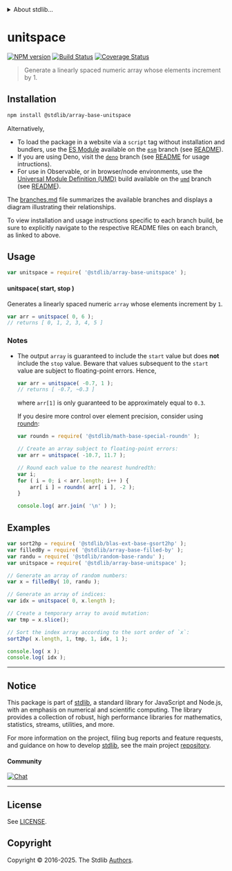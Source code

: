 <!--

@license Apache-2.0

Copyright (c) 2022 The Stdlib Authors.

Licensed under the Apache License, Version 2.0 (the "License");
you may not use this file except in compliance with the License.
You may obtain a copy of the License at

   http://www.apache.org/licenses/LICENSE-2.0

Unless required by applicable law or agreed to in writing, software
distributed under the License is distributed on an "AS IS" BASIS,
WITHOUT WARRANTIES OR CONDITIONS OF ANY KIND, either express or implied.
See the License for the specific language governing permissions and
limitations under the License.

-->


<details>
  <summary>
    About stdlib...
  </summary>
  <p>We believe in a future in which the web is a preferred environment for numerical computation. To help realize this future, we've built stdlib. stdlib is a standard library, with an emphasis on numerical and scientific computation, written in JavaScript (and C) for execution in browsers and in Node.js.</p>
  <p>The library is fully decomposable, being architected in such a way that you can swap out and mix and match APIs and functionality to cater to your exact preferences and use cases.</p>
  <p>When you use stdlib, you can be absolutely certain that you are using the most thorough, rigorous, well-written, studied, documented, tested, measured, and high-quality code out there.</p>
  <p>To join us in bringing numerical computing to the web, get started by checking us out on <a href="https://github.com/stdlib-js/stdlib">GitHub</a>, and please consider <a href="https://opencollective.com/stdlib">financially supporting stdlib</a>. We greatly appreciate your continued support!</p>
</details>

# unitspace

[![NPM version][npm-image]][npm-url] [![Build Status][test-image]][test-url] [![Coverage Status][coverage-image]][coverage-url] <!-- [![dependencies][dependencies-image]][dependencies-url] -->

> Generate a linearly spaced numeric array whose elements increment by 1.

<section class="installation">

## Installation

```bash
npm install @stdlib/array-base-unitspace
```

Alternatively,

-   To load the package in a website via a `script` tag without installation and bundlers, use the [ES Module][es-module] available on the [`esm`][esm-url] branch (see [README][esm-readme]).
-   If you are using Deno, visit the [`deno`][deno-url] branch (see [README][deno-readme] for usage intructions).
-   For use in Observable, or in browser/node environments, use the [Universal Module Definition (UMD)][umd] build available on the [`umd`][umd-url] branch (see [README][umd-readme]).

The [branches.md][branches-url] file summarizes the available branches and displays a diagram illustrating their relationships.

To view installation and usage instructions specific to each branch build, be sure to explicitly navigate to the respective README files on each branch, as linked to above.

</section>

<section class="usage">

## Usage

```javascript
var unitspace = require( '@stdlib/array-base-unitspace' );
```

#### unitspace( start, stop )

Generates a linearly spaced numeric `array` whose elements increment by `1`.

```javascript
var arr = unitspace( 0, 6 );
// returns [ 0, 1, 2, 3, 4, 5 ]
```

</section>

<!-- /.usage -->

<section class="notes">

### Notes

-   The output `array` is guaranteed to include the `start` value but does **not** include the `stop` value. Beware that values subsequent to the `start` value are subject to floating-point errors. Hence,

    ```javascript
    var arr = unitspace( -0.7, 1 );
    // returns [ -0.7, ~0.3 ]
    ```

    where `arr[1]` is only guaranteed to be approximately equal to `0.3`.

    If you desire more control over element precision, consider using [roundn][@stdlib/math/base/special/roundn]:

    ```javascript
    var roundn = require( '@stdlib/math-base-special-roundn' );

    // Create an array subject to floating-point errors:
    var arr = unitspace( -10.7, 11.7 );

    // Round each value to the nearest hundredth:
    var i;
    for ( i = 0; i < arr.length; i++ ) {
        arr[ i ] = roundn( arr[ i ], -2 );
    }

    console.log( arr.join( '\n' ) );
    ```

</section>

<!-- /.notes -->

<section class="examples">

## Examples

<!-- eslint no-undef: "error" -->

```javascript
var sort2hp = require( '@stdlib/blas-ext-base-gsort2hp' );
var filledBy = require( '@stdlib/array-base-filled-by' );
var randu = require( '@stdlib/random-base-randu' );
var unitspace = require( '@stdlib/array-base-unitspace' );

// Generate an array of random numbers:
var x = filledBy( 10, randu );

// Generate an array of indices:
var idx = unitspace( 0, x.length );

// Create a temporary array to avoid mutation:
var tmp = x.slice();

// Sort the index array according to the sort order of `x`:
sort2hp( x.length, 1, tmp, 1, idx, 1 );

console.log( x );
console.log( idx );
```

</section>

<!-- /.examples -->

<!-- Section for related `stdlib` packages. Do not manually edit this section, as it is automatically populated. -->

<section class="related">

</section>

<!-- /.related -->

<!-- Section for all links. Make sure to keep an empty line after the `section` element and another before the `/section` close. -->


<section class="main-repo" >

* * *

## Notice

This package is part of [stdlib][stdlib], a standard library for JavaScript and Node.js, with an emphasis on numerical and scientific computing. The library provides a collection of robust, high performance libraries for mathematics, statistics, streams, utilities, and more.

For more information on the project, filing bug reports and feature requests, and guidance on how to develop [stdlib][stdlib], see the main project [repository][stdlib].

#### Community

[![Chat][chat-image]][chat-url]

---

## License

See [LICENSE][stdlib-license].


## Copyright

Copyright &copy; 2016-2025. The Stdlib [Authors][stdlib-authors].

</section>

<!-- /.stdlib -->

<!-- Section for all links. Make sure to keep an empty line after the `section` element and another before the `/section` close. -->

<section class="links">

[npm-image]: http://img.shields.io/npm/v/@stdlib/array-base-unitspace.svg
[npm-url]: https://npmjs.org/package/@stdlib/array-base-unitspace

[test-image]: https://github.com/stdlib-js/array-base-unitspace/actions/workflows/test.yml/badge.svg?branch=main
[test-url]: https://github.com/stdlib-js/array-base-unitspace/actions/workflows/test.yml?query=branch:main

[coverage-image]: https://img.shields.io/codecov/c/github/stdlib-js/array-base-unitspace/main.svg
[coverage-url]: https://codecov.io/github/stdlib-js/array-base-unitspace?branch=main

<!--

[dependencies-image]: https://img.shields.io/david/stdlib-js/array-base-unitspace.svg
[dependencies-url]: https://david-dm.org/stdlib-js/array-base-unitspace/main

-->

[chat-image]: https://img.shields.io/gitter/room/stdlib-js/stdlib.svg
[chat-url]: https://app.gitter.im/#/room/#stdlib-js_stdlib:gitter.im

[stdlib]: https://github.com/stdlib-js/stdlib

[stdlib-authors]: https://github.com/stdlib-js/stdlib/graphs/contributors

[umd]: https://github.com/umdjs/umd
[es-module]: https://developer.mozilla.org/en-US/docs/Web/JavaScript/Guide/Modules

[deno-url]: https://github.com/stdlib-js/array-base-unitspace/tree/deno
[deno-readme]: https://github.com/stdlib-js/array-base-unitspace/blob/deno/README.md
[umd-url]: https://github.com/stdlib-js/array-base-unitspace/tree/umd
[umd-readme]: https://github.com/stdlib-js/array-base-unitspace/blob/umd/README.md
[esm-url]: https://github.com/stdlib-js/array-base-unitspace/tree/esm
[esm-readme]: https://github.com/stdlib-js/array-base-unitspace/blob/esm/README.md
[branches-url]: https://github.com/stdlib-js/array-base-unitspace/blob/main/branches.md

[stdlib-license]: https://raw.githubusercontent.com/stdlib-js/array-base-unitspace/main/LICENSE

[@stdlib/math/base/special/roundn]: https://github.com/stdlib-js/math-base-special-roundn

</section>

<!-- /.links -->
